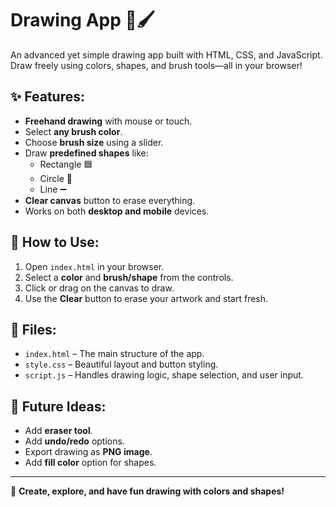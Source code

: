 # Drawing App 🎨🖌️

An advanced yet simple drawing app built with HTML, CSS, and JavaScript. Draw freely using colors, shapes, and brush tools—all in your browser!

## ✨ Features:
- **Freehand drawing** with mouse or touch.
- Select **any brush color**.
- Choose **brush size** using a slider.
- Draw **predefined shapes** like:
  - Rectangle 🟦
  - Circle 🔵
  - Line ➖
- **Clear canvas** button to erase everything.
- Works on both **desktop and mobile** devices.

## 🚀 How to Use:
1. Open `index.html` in your browser.
2. Select a **color** and **brush/shape** from the controls.
3. Click or drag on the canvas to draw.
4. Use the **Clear** button to erase your artwork and start fresh.

## 📁 Files:
- `index.html` – The main structure of the app.
- `style.css` – Beautiful layout and button styling.
- `script.js` – Handles drawing logic, shape selection, and user input.

## 🧠 Future Ideas:
- Add **eraser tool**.
- Add **undo/redo** options.
- Export drawing as **PNG image**.
- Add **fill color** option for shapes.


---

🎉 **Create, explore, and have fun drawing with colors and shapes!**
